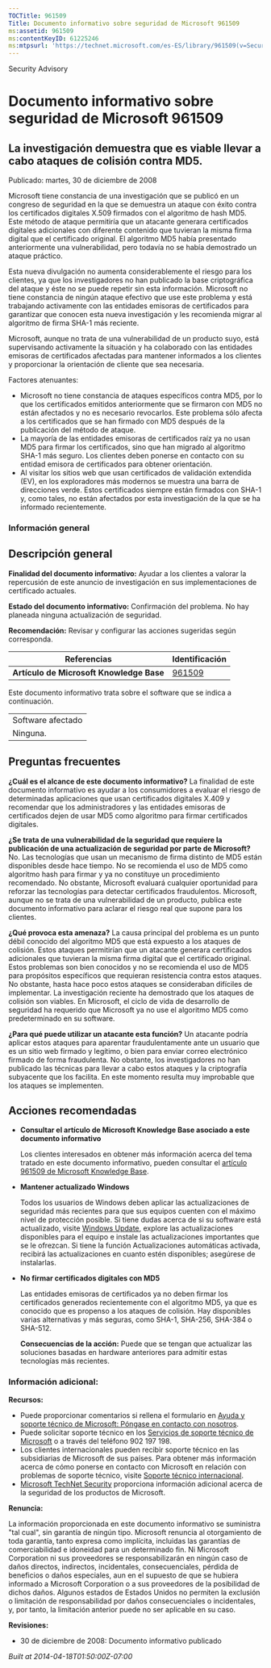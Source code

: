 ```yaml
---
TOCTitle: 961509
Title: Documento informativo sobre seguridad de Microsoft 961509
ms:assetid: 961509
ms:contentKeyID: 61225246
ms:mtpsurl: 'https://technet.microsoft.com/es-ES/library/961509(v=Security.10)'
---
```


Security Advisory

Documento informativo sobre seguridad de Microsoft 961509
=========================================================

La investigación demuestra que es viable llevar a cabo ataques de colisión contra MD5.
--------------------------------------------------------------------------------------

Publicado: martes, 30 de diciembre de 2008

Microsoft tiene constancia de una investigación que se publicó en un congreso de seguridad en la que se demuestra un ataque con éxito contra los certificados digitales X.509 firmados con el algoritmo de hash MD5. Este método de ataque permitiría que un atacante generara certificados digitales adicionales con diferente contenido que tuvieran la misma firma digital que el certificado original. El algoritmo MD5 había presentado anteriormente una vulnerabilidad, pero todavía no se había demostrado un ataque práctico.

Esta nueva divulgación no aumenta considerablemente el riesgo para los clientes, ya que los investigadores no han publicado la base criptográfica del ataque y éste no se puede repetir sin esta información. Microsoft no tiene constancia de ningún ataque efectivo que use este problema y está trabajando activamente con las entidades emisoras de certificados para garantizar que conocen esta nueva investigación y les recomienda migrar al algoritmo de firma SHA-1 más reciente.

Microsoft, aunque no trata de una vulnerabilidad de un producto suyo, está supervisando activamente la situación y ha colaborado con las entidades emisoras de certificados afectadas para mantener informados a los clientes y proporcionar la orientación de cliente que sea necesaria.

Factores atenuantes:

-   Microsoft no tiene constancia de ataques específicos contra MD5, por lo que los certificados emitidos anteriormente que se firmaron con MD5 no están afectados y no es necesario revocarlos. Este problema sólo afecta a los certificados que se han firmado con MD5 después de la publicación del método de ataque.
-   La mayoría de las entidades emisoras de certificados raíz ya no usan MD5 para firmar los certificados, sino que han migrado al algoritmo SHA-1 más seguro. Los clientes deben ponerse en contacto con su entidad emisora de certificados para obtener orientación.
-   Al visitar los sitios web que usan certificados de validación extendida (EV), en los exploradores más modernos se muestra una barra de direcciones verde. Estos certificados siempre están firmados con SHA-1 y, como tales, no están afectados por esta investigación de la que se ha informado recientemente.

### Información general

Descripción general
-------------------

<span></span>
**Finalidad del documento informativo:** Ayudar a los clientes a valorar la repercusión de este anuncio de investigación en sus implementaciones de certificado actuales.

**Estado del documento informativo:** Confirmación del problema. No hay planeada ninguna actualización de seguridad.

**Recomendación:** Revisar y configurar las acciones sugeridas según corresponda.

| Referencias                              | Identificación                                   |
|------------------------------------------|--------------------------------------------------|
| **Artículo de Microsoft Knowledge Base** | [961509](http://support.microsoft.com/kb/961509) |

Este documento informativo trata sobre el software que se indica a continuación.

|                   |
|-------------------|
| Software afectado |
| Ninguna.          |

Preguntas frecuentes
--------------------

<span></span>
**¿Cuál es el alcance de este documento informativo?**
La finalidad de este documento informativo es ayudar a los consumidores a evaluar el riesgo de determinadas aplicaciones que usan certificados digitales X.409 y recomendar que los administradores y las entidades emisoras de certificados dejen de usar MD5 como algoritmo para firmar certificados digitales.

**¿Se trata de una vulnerabilidad de la seguridad que requiere la publicación de una actualización de seguridad por parte de Microsoft?**
No. Las tecnologías que usan un mecanismo de firma distinto de MD5 están disponibles desde hace tiempo. No se recomienda el uso de MD5 como algoritmo hash para firmar y ya no constituye un procedimiento recomendado. No obstante, Microsoft evaluará cualquier oportunidad para reforzar las tecnologías para detectar certificados fraudulentos. Microsoft, aunque no se trata de una vulnerabilidad de un producto, publica este documento informativo para aclarar el riesgo real que supone para los clientes.

**¿Qué provoca esta amenaza?**
La causa principal del problema es un punto débil conocido del algoritmo MD5 que está expuesto a los ataques de colisión. Estos ataques permitirían que un atacante generara certificados adicionales que tuvieran la misma firma digital que el certificado original. Estos problemas son bien conocidos y no se recomienda el uso de MD5 para propósitos específicos que requieran resistencia contra estos ataques. No obstante, hasta hace poco estos ataques se consideraban difíciles de implementar. La investigación reciente ha demostrado que los ataques de colisión son viables. En Microsoft, el ciclo de vida de desarrollo de seguridad ha requerido que Microsoft ya no use el algoritmo MD5 como predeterminado en su software.

**¿Para qué puede utilizar un atacante esta función?**
Un atacante podría aplicar estos ataques para aparentar fraudulentamente ante un usuario que es un sitio web firmado y legítimo, o bien para enviar correo electrónico firmado de forma fraudulenta. No obstante, los investigadores no han publicado las técnicas para llevar a cabo estos ataques y la criptografía subyacente que los facilita. En este momento resulta muy improbable que los ataques se implementen.

Acciones recomendadas
---------------------

<span></span>
-   **Consultar el artículo de Microsoft Knowledge Base asociado a este documento informativo**

    Los clientes interesados en obtener más información acerca del tema tratado en este documento informativo, pueden consultar el [artículo 961509 de Microsoft Knowledge Base](http://support.microsoft.com/kb/961509).

-   **Mantener actualizado Windows**

    Todos los usuarios de Windows deben aplicar las actualizaciones de seguridad más recientes para que sus equipos cuenten con el máximo nivel de protección posible. Si tiene dudas acerca de si su software está actualizado, visite [Windows Update](http://windowsupdate.microsoft.com/), explore las actualizaciones disponibles para el equipo e instale las actualizaciones importantes que se le ofrezcan. Si tiene la función Actualizaciones automáticas activada, recibirá las actualizaciones en cuanto estén disponibles; asegúrese de instalarlas.

-   **No firmar certificados digitales con MD5**

    Las entidades emisoras de certificados ya no deben firmar los certificados generados recientemente con el algoritmo MD5, ya que es conocido que es propenso a los ataques de colisión. Hay disponibles varias alternativas y más seguras, como SHA-1, SHA-256, SHA-384 o SHA-512.

    **Consecuencias de la acción:** Puede que se tengan que actualizar las soluciones basadas en hardware anteriores para admitir estas tecnologías más recientes.

### Información adicional:

**Recursos:**

-   Puede proporcionar comentarios si rellena el formulario en [Ayuda y soporte técnico de Microsoft: Póngase en contacto con nosotros](https://support.microsoft.com/common/survey.aspx?scid=sw;en;1257&amp;showpage=1&amp;ws=technet&amp;sd=tech).
-   Puede solicitar soporte técnico en los [Servicios de soporte técnico de Microsoft](http://support.microsoft.com/default.aspx?scid=fh;es-es;incidentsubmit) o a través del teléfono 902 197 198.
-   Los clientes internacionales pueden recibir soporte técnico en las subsidiarias de Microsoft de sus países. Para obtener más información acerca de cómo ponerse en contacto con Microsoft en relación con problemas de soporte técnico, visite [Soporte técnico internacional](http://go.microsoft.com/fwlink/?linkid=21155).
-   [Microsoft TechNet Security](http://www.microsoft.com/spain/technet/security/default.mspx) proporciona información adicional acerca de la seguridad de los productos de Microsoft.

**Renuncia:**

La información proporcionada en este documento informativo se suministra "tal cual", sin garantía de ningún tipo. Microsoft renuncia al otorgamiento de toda garantía, tanto expresa como implícita, incluidas las garantías de comerciabilidad e idoneidad para un determinado fin. Ni Microsoft Corporation ni sus proveedores se responsabilizarán en ningún caso de daños directos, indirectos, incidentales, consecuenciales, pérdida de beneficios o daños especiales, aun en el supuesto de que se hubiera informado a Microsoft Corporation o a sus proveedores de la posibilidad de dichos daños. Algunos estados de Estados Unidos no permiten la exclusión o limitación de responsabilidad por daños consecuenciales o incidentales, y, por tanto, la limitación anterior puede no ser aplicable en su caso.

**Revisiones:**

-   30 de diciembre de 2008: Documento informativo publicado

*Built at 2014-04-18T01:50:00Z-07:00*
